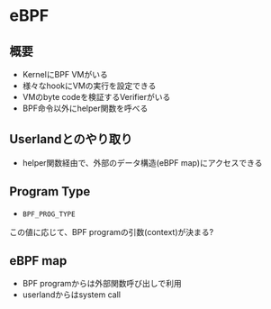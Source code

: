 # eBPF

## 概要

* KernelにBPF VMがいる
* 様々なhookにVMの実行を設定できる
* VMのbyte codeを検証するVerifierがいる
* BPF命令以外にhelper関数を呼べる

## Userlandとのやり取り

* helper関数経由で、外部のデータ構造(eBPF map)にアクセスできる

## Program Type


* `BPF_PROG_TYPE`

この値に応じて、BPF programの引数(context)が決まる?

## eBPF map

* BPF programからは外部関数呼び出しで利用
* userlandからはsystem call
